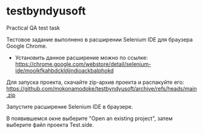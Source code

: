 # testbyndyusoft
Practical QA test task

Тестовое задание выполнено в расширении Selenium IDE для браузера Google Chrome.

 - Установить данное расширение можно по ссылке: https://chrome.google.com/webstore/detail/selenium-ide/mooikfkahbdckldjjndioackbalphokd

Для запуска проекта, скачайте zip-архив проекта и распакуйте его: https://github.com/mokonamodoke/testbyndyusoft/archive/refs/heads/main.zip

Запустите расширение Selenium IDE в браузере.

В появившемся окне выберите "Open an existing project", затем выберите файл проекта Test.side.
